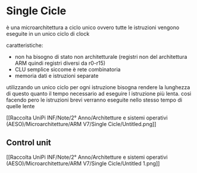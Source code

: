 # Single Cicle

è una microarchitettura a ciclo unico ovvero tutte le istruzioni vengono eseguite in un unico ciclo di clock

caratteristiche:

- non ha bisogno di stato non architetturale (registri non del architettura ARM quindi registri diversi da r0-r15)
- CLU semplice siccome è rete combinatoria
- memoria dati e istruzioni separate

utilizzando un unico ciclo per ogni istruzione bisogna rendere la lunghezza di questo quanto il tempo necessario ad eseguire l istruzione più lenta. cosi facendo pero le istruzioni brevi verranno eseguite nello stesso tempo di quelle lente

[[Raccolta UniPi INF/Note/2° Anno/Architetture e sistemi operativi (AESO)/Microarchitetture/ARM V7/Single Cicle/Untitled.png]]

## Control unit

[[Raccolta UniPi INF/Note/2° Anno/Architetture e sistemi operativi (AESO)/Microarchitetture/ARM V7/Single Cicle/Untitled 1.png]]
